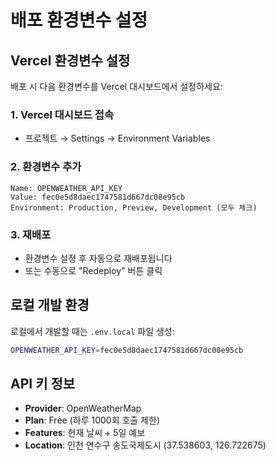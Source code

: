 # 배포 환경변수 설정

## Vercel 환경변수 설정

배포 시 다음 환경변수를 Vercel 대시보드에서 설정하세요:

### 1. Vercel 대시보드 접속
- 프로젝트 → Settings → Environment Variables

### 2. 환경변수 추가
```
Name: OPENWEATHER_API_KEY
Value: fec0e5d8daec1747581d667dc08e95cb
Environment: Production, Preview, Development (모두 체크)
```

### 3. 재배포
- 환경변수 설정 후 자동으로 재배포됩니다
- 또는 수동으로 "Redeploy" 버튼 클릭

## 로컬 개발 환경

로컬에서 개발할 때는 `.env.local` 파일 생성:

```bash
OPENWEATHER_API_KEY=fec0e5d8daec1747581d667dc08e95cb
```

## API 키 정보

- **Provider**: OpenWeatherMap
- **Plan**: Free (하루 1000회 호출 제한)
- **Features**: 현재 날씨 + 5일 예보
- **Location**: 인천 연수구 송도국제도시 (37.538603, 126.722675) 